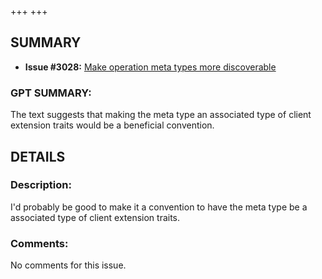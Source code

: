 +++
+++
## SUMMARY
- **Issue #3028:** [Make operation meta types more discoverable](https://github.com/fedimint/fedimint/issues/3028)

### GPT SUMMARY:
The text suggests that making the meta type an associated type of client extension traits would be a beneficial convention.

## DETAILS
### Description:
I'd probably be good to make it a convention to have the meta type be a associated type of client extension traits.

### Comments:
No comments for this issue.

